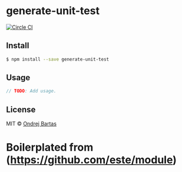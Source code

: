 # generate-unit-test
[![Circle CI](https://circleci.com/gh/blueberryapps/generate-unit-test/tree/master.svg?style=svg&circle-token=885eda2778038bda1423cacba2d371c73851515a)](https://circleci.com/gh/blueberryapps/generate-unit-test/tree/master)
## Install

```sh
$ npm install --save generate-unit-test
```

## Usage

```js
// TODO: Add usage.
```

## License

MIT © [Ondrej Bartas](https://github.com/ondrejbartas)

# Boilerplated from (https://github.com/este/module)
